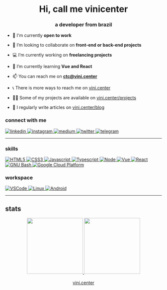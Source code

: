 <h1 align="center">Hi, call me vinicenter</h1>
<h3 align="center">a developer from brazil</h3>

- 🙂 I'm currently **open to work**

- 👯 I’m looking to collaborate on **front-end or back-end projects**

- 💻 I’m currently working on **freelancing projects**

- 🌱 I’m currently learning **Vue and React**

- 📫 You can reach me on **ctc@vini.center**

- 📞 There is more ways to reach me on <a href="https://vini.center" target="_blank">vini.center</a>

- 👨‍💻 Some of my projects are available on <a href="https://vini.center/projects" target="_blank">vini.center/projects</a>

- 📝 I regularly write articles on <a href="https://vini.center/blog" target="_blank">vini.center/blog</a>

<h3>connect with me</h3>
<div>
	<a href="https://www.linkedin.com/in/vinicenter/">
		<img
			src="https://img.shields.io/badge/LinkedIn-9645F4?style=flat&logo=linkedin&logoColor=white"
			alt="linkedin"
		/>
	</a>
	<a href="https://instagram.com/vinicenter" target="_blank">
		<img
			src="https://img.shields.io/badge/Instagram-9645F4?style=flat&logo=instagram&logoColor=white"
			alt="instagram"
		/>
	</a>
	<a href="https://vinicenter.medium.com" target="_blank">
		<img
			src="https://img.shields.io/badge/Medium-9645F4?style=flat&logo=medium&logoColor=white"
			alt="medium"
		/>
	</a>
	<a href="https://twitter.com/vinicenter" target="_blank">
		<img
			src="https://img.shields.io/badge/Twitter-9645F4?style=flat&logo=twitter&logoColor=white"
			alt="twitter" 
		/>
	</a>
	<a href="https://t.me/vinicenter" target="_blank">
		<img
			src="https://img.shields.io/badge/Telegram-9645F4?style=flat&logo=telegram&logoColor=white"
			alt="telegram"
		/>
	</a>
</div>

<hr />

<h3>skills</h3>
<div>
	<a href="https://html.spec.whatwg.org/">
		<img
			src="https://img.shields.io/badge/HTML5-9645F4?style=flat&logo=html5&logoColor=white"
			alt="HTML5"
		/>
	</a>
	<a href="https://www.w3.org/Style/CSS/Overview.en.html">
		<img
			src="https://img.shields.io/badge/CSS3-9645F4?style=flat&logo=css3&logoColor=white"
			alt="CSS3"
		/>
	</a>
	<a href="https://javascript.com">
		<img
			src="https://img.shields.io/badge/Javascript-9645F4?style=flat&logo=javascript&logoColor=white"
			alt="Javascript"
		/>
	</a>
	<a href="https://www.typescriptlang.org/">
		<img
			src="https://img.shields.io/badge/Typescript-9645F4?style=flat&logo=typescript&logoColor=white"
			alt="Typescript"
		/>
	</a>
	<a href="https://nodejs.org/en/">
		<img
			src="https://img.shields.io/badge/Node-9645F4?style=flat&logo=node.js&logoColor=white"
			alt="Node"
		/>
	</a>
	<a href="https://vuejs.org/">
		<img
			src="https://img.shields.io/badge/Vue-9645F4?style=flat&logo=vue.js&logoColor=white"
			alt="Vue"
		/>
	</a>
	<a href="https://reactjs.org/">
		<img
			src="https://img.shields.io/badge/React-9645F4?style=flat&logo=react&logoColor=white"
			alt="React"
		/>
	</a>
	<a href="https://www.gnu.org/software/bash">
		<img
			src="https://img.shields.io/badge/Bash-9645F4?style=flat&logo=GNU Bash&logoColor=white"
			alt="GNU Bash"
		/>
	</a>
	<a href="https://cloud.google.com">
		<img
			src="https://img.shields.io/badge/GCP-9645F4?style=flat&logo=google cloud&logoColor=white"
			alt="Google Cloud Platform"
		/>
	</a>
</div>

<h3>workspace</h3>
<div>
	<a href="https://code.visualstudio.com">
		<img
			src="https://img.shields.io/badge/VSCode-9645F4?style=flat&logo=Visual Studio Code&logoColor=white"
			alt="VSCode"
		/>
	</a>
	<a href="https://www.kernel.org">
		<img
			src="https://img.shields.io/badge/Linux-9645F4?style=flat&logo=linux&logoColor=white"
			alt="Linux"
		/>
	</a>
	<a href="https://www.android.com">
		<img
			src="https://img.shields.io/badge/Android-9645F4?style=flat&logo=android&logoColor=white"
			alt="Android"
		/>
	</a>
</div>

<hr />

<h2>stats</h2>
<div align="center">
	<a href="https://github.com/vinicenter">
		<img
			src="https://github-readme-stats.vercel.app/api?username=vinicenter&show_icons=true&theme=midnight-purple&include_all_commits=true&count_private=true"
			height="180em"
		/>
		<img
			src="https://github-readme-stats.vercel.app/api/top-langs/?username=vinicenter&layout=compact&theme=midnight-purple"
			height="180em"
		/>
	</a>
</div>

<br>
<div align="center">
	<a
		href="https://vini.center">
		vini.center
	</a>
</div>
